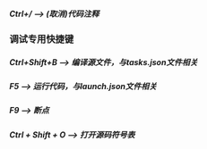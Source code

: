 ##### Ctrl+/ --> (取消)代码注释

### 调试专用快捷键
##### Ctrl+Shift+B --> 编译源文件，与tasks.json文件相关

##### F5 --> 运行代码，与launch.json文件相关

##### F9 --> 断点

##### Ctrl + Shift + O --> 打开源码符号表